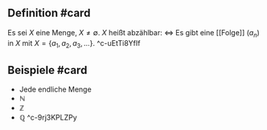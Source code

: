 ## Definition #card 
Es sei $X$ eine Menge, $X \neq \emptyset$. $X$ heißt abzählbar: $\Longleftrightarrow$ Es gibt eine [[Folge]] $\left(a_n\right)$ in $X$ mit $X=\left\{a_1, a_2, a_3, \ldots\right\}$.
^c-uEtTi8YfIf

## Beispiele #card 
- Jede endliche Menge
- $\mathbb{N}$
- $\mathbb{Z}$
- $\mathbb{Q}$
^c-9rj3KPLZPy